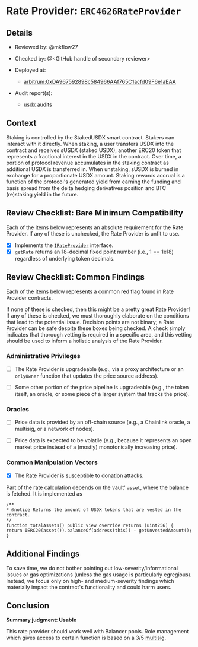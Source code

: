 # Rate Provider: `ERC4626RateProvider`

## Details
- Reviewed by: @mkflow27
- Checked by: @\<GitHub handle of secondary reviewer\>
- Deployed at:
    - [arbitrum:0xDA967592898c584966AAf765C1acfd09F6e1aEAA](https://arbiscan.io/address/0xDA967592898c584966AAf765C1acfd09F6e1aEAA#code)

- Audit report(s):
    - [usdx audits](https://docs.usdx.money/informaiton/audit)

## Context
Staking is controlled by the StakedUSDX smart contract. Stakers can interact with it directly.
When staking, a user transfers USDX into the contract and receives sUSDX (staked USDX), another ERC20 token that represents a fractional interest in the USDX in the contract. Over time, a portion of protocol revenue accumulates in the staking contract as additional USDX is transferred in. When unstaking, sUSDX is burned in exchange for a proportionate USDX amount. Staking rewards accrual is a function of the protocol's generated yield from earning the funding and basis spread from the delta hedging derivatives position and BTC (re)staking yield in the future.

## Review Checklist: Bare Minimum Compatibility
Each of the items below represents an absolute requirement for the Rate Provider. If any of these is unchecked, the Rate Provider is unfit to use.

- [x] Implements the [`IRateProvider`](https://github.com/balancer/balancer-v2-monorepo/blob/bc3b3fee6e13e01d2efe610ed8118fdb74dfc1f2/pkg/interfaces/contracts/pool-utils/IRateProvider.sol) interface.
- [x] `getRate` returns an 18-decimal fixed point number (i.e., 1 == 1e18) regardless of underlying token decimals.

## Review Checklist: Common Findings
Each of the items below represents a common red flag found in Rate Provider contracts.

If none of these is checked, then this might be a pretty great Rate Provider! If any of these is checked, we must thoroughly elaborate on the conditions that lead to the potential issue. Decision points are not binary; a Rate Provider can be safe despite these boxes being checked. A check simply indicates that thorough vetting is required in a specific area, and this vetting should be used to inform a holistic analysis of the Rate Provider.

### Administrative Privileges
- [ ] The Rate Provider is upgradeable (e.g., via a proxy architecture or an `onlyOwner` function that updates the price source address).

- [ ] Some other portion of the price pipeline is upgradeable (e.g., the token itself, an oracle, or some piece of a larger system that tracks the price).

### Oracles
- [ ] Price data is provided by an off-chain source (e.g., a Chainlink oracle, a multisig, or a network of nodes).

- [ ] Price data is expected to be volatile (e.g., because it represents an open market price instead of a (mostly) monotonically increasing price).

### Common Manipulation Vectors
- [x] The Rate Provider is susceptible to donation attacks.

Part of the rate calculation depends on the vault' `asset`, where the balance is fetched. It is implemented as
```solidity
/**
* @notice Returns the amount of USDX tokens that are vested in the contract.
*/
function totalAssets() public view override returns (uint256) {
return IERC20(asset()).balanceOf(address(this)) - getUnvestedAmount();
}
```

## Additional Findings
To save time, we do not bother pointing out low-severity/informational issues or gas optimizations (unless the gas usage is particularly egregious). Instead, we focus only on high- and medium-severity findings which materially impact the contract's functionality and could harm users.


## Conclusion
**Summary judgment: Usable**

This rate provider should work well with Balancer pools. Role management which gives access to certain function is based on a 3/5 [multisig](https://arbiscan.io/address/0xe0d810FD0f40257F5dFAb72fd170a4800D847408#code).
